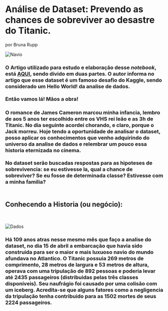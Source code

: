 # Análise de Dataset: Prevendo as chances de sobreviver ao desastre do Titanic.<br/>
por Bruna Rupp  

![Navio](https://miro.medium.com/max/3972/1*qTqs-DD_i5dqUtTuaVzfWw.png)

### O Artigo utilizado para estudo e elaboração desse *notebook*, está [AQUI](http://sigmoidal.ai/data-science-titanic-python-1/), sendo divido em duas partes. O autor informa no artigo que esse dataset é um famoso desafio do Kaggle, sendo considerado um **Hello World!** da analise de  dados.<br /><br /> Então vamos lá! Mãos a obra!

<p>

### O romance de James Cameron marcou minha infancia, lembro de aos 5 anos ter escolhido entre os VHS rei leão e as 3h de Titanic. No dia seguinte acordei chorando, e claro, porque o Jack morreu. Hoje tendo a oportunidade de analisar o dataset, posso aplicar os conhecimentos que venho adquirindo do universo da analise de dados e relembrar um pouco essa historia eternizada no cinema.<br /><br /> No dataset serão buscadas respostas para as hipoteses de sobrevivencia: se eu estivesse la, qual a chance de sobreviver? Se eu fosse de determinada classe? Estivesse com a minha familia?<br /><br />
</p>

## Conhecendo a Historia (ou negócio):
<P><br />

![Dados](https://www.abgconsultoria.com.br/blog/wp-content/uploads/img3-3-1024x641.png)
### Há 109 anos atras nesse mesmo mês que faço a analise do dataset, no dia 15 de abril a embarcação que havia sido construida para ser o maior e mais luxuoso navio do mundo afundava no Atlantico.  O Titanic possuia 269 metros de comprimento, 28 metros de largura e 53 metros de altura, operava com uma tripulação de 892 pessoas e poderia levar até 2435 passageiros (distribuidas pelas três classes disponíveis). Seu naufrágio foi causado por uma colisão com um iceberg. Acredita-se que alguns fatores como a negligencia da tripulação tenha contribuido para as 1502 mortes de seus 2224 passageiros. 
</p>
